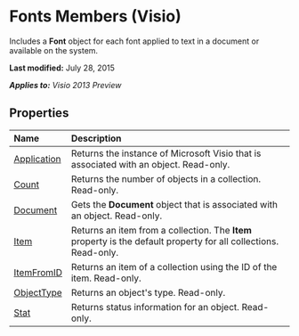 
# Fonts Members (Visio)
Includes a  **Font** object for each font applied to text in a document or available on the system.

 **Last modified:** July 28, 2015

 _**Applies to:** Visio 2013 Preview_

## Properties



|**Name**|**Description**|
|:-----|:-----|
| [Application](6ba28511-fbec-fe9a-96bf-810583893288.md)|Returns the instance of Microsoft Visio that is associated with an object. Read-only.|
| [Count](aa428ddf-2a3c-d0e9-231e-ce49e598daf7.md)|Returns the number of objects in a collection. Read-only.|
| [Document](52efc794-d945-b5e7-d336-6bea58874562.md)|Gets the  **Document** object that is associated with an object. Read-only.|
| [Item](3ac06ea3-d2ce-4ced-c54a-ed23df1a26f8.md)|Returns an item from a collection. The  **Item** property is the default property for all collections. Read-only.|
| [ItemFromID](84db4505-fb6c-4471-6e45-56deb3b09c47.md)|Returns an item of a collection using the ID of the item. Read-only.|
| [ObjectType](2b3a0a23-3134-3042-98d8-01a5ff786e67.md)|Returns an object's type. Read-only.|
| [Stat](b08a6b37-173b-61b4-d136-6a8b4a598a6b.md)|Returns status information for an object. Read-only.|
